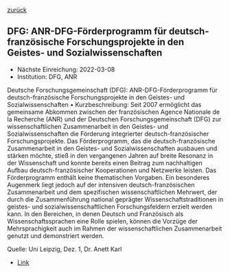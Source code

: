 [zurück](/funding/)

## DFG: ANR-DFG-Förderprogramm für deutsch-französische Forschungsprojekte in den Geistes- und Sozialwissenschaften

* Nächste Einreichung: 2022-03-08
* Institution: DFG, ANR

Deutsche Forschungsgemeinschaft (DFG): ANR-DFG-Förderprogramm für deutsch-französische Forschungsprojekte in den Geistes- und Sozialwissenschaften
• Kurzbeschreibung: Seit 2007 ermöglicht das gemeinsame Abkommen zwischen der französischen Agence Nationale de la Recherche (ANR) und der Deutschen Forschungsgemeinschaft (DFG) zur wissenschaftlichen Zusammenarbeit in den Geistes- und Sozialwissenschaften die Förderung integrierter deutsch-französischer Forschungsprojekte. Das Förderprogramm, das die deutsch-französische Zusammenarbeit in den Geistes- und Sozialwissenschaften ausbauen und stärken möchte, stieß in den vergangenen Jahren auf breite Resonanz in der Wissenschaft und konnte bereits einen Beitrag zum nachhaltigen Aufbau deutsch-französischer Kooperationen und Netzwerke leisten. Das Förderprogramm enthält keine thematischen Vorgaben. Ein besonderes Augenmerk liegt jedoch auf der intensiven deutsch-französischen Zusammenarbeit und dem spezifischen wissenschaftlichen Mehrwert, der durch die Zusammenführung national geprägter Wissenschaftstraditionen in geistes- und sozialwissenschaftlichen Forschungsfeldern erzielt werden kann. In den Bereichen, in denen Deutsch und Französisch als Wissenschaftssprachen eine Rolle spielen, können die Vorzüge der Mehrsprachigkeit auch im Rahmen der wissenschaftlichen Zusammenarbeit genutzt und demonstriert werden.

Quelle: Uni Leipzig, Dez. 1, Dr. Anett Karl

* [Link](https://www.dfg.de/foerderung/info_wissenschaft/2021/info_wissenschaft_21_112/index.html)